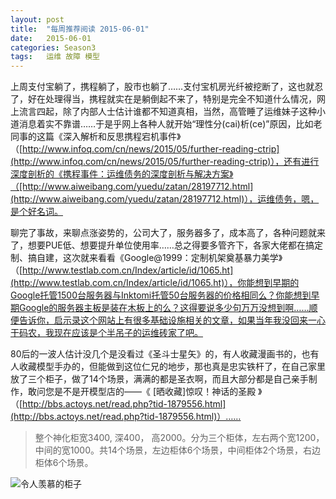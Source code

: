 ```yaml
---
layout: post
title:  "每周推荐阅读 2015-06-01"
date:   2015-06-01
categories: Season3
tags:   运维 故障 模型
---
```


上周支付宝躺了，携程躺了，股市也躺了……支付宝机房光纤被挖断了，这也就忍了，好在处理得当，携程就实在是躺倒起不来了，特别是完全不知道什么情况，网上流言四起，除了内部人士估计谁都不知道真相，当然，高管睡了运维妹子这种小道消息着实不靠谱……于是乎网上各种人就开始“理性分(cai)析(ce)”原因，比如老同事的这篇《深入解析和反思携程宕机事件》（[http://www.infoq.com/cn/news/2015/05/further-reading-ctrip](http://www.infoq.com/cn/news/2015/05/further-reading-ctrip)），还有进行深度剖析的《携程事件：运维债务的深度剖析与解决方案》（[http://www.aiweibang.com/yuedu/zatan/28197712.html](http://www.aiweibang.com/yuedu/zatan/28197712.html)），运维债务，嗯，是个好名词。

聊完了事故，来聊点涨姿势的，公司大了，服务器多了，成本高了，各种问题就来了，想要PUE低、想要提升单位使用率……总之得要多管齐下，各家大佬都在搞定制、搞自建，这次就来看看《Google@1999：定制机架奠基暴力美学》（[http://www.testlab.com.cn/Index/article/id/1065.ht](http://www.testlab.com.cn/Index/article/id/1065.ht)），你能想到早期的Google托管1500台服务器与Inktomi托管50台服务器的价格相同么？你能想到早期Google的服务器主板是装在木板上的么？这得要说多少句万万没想到啊……顺便告诉你，启示录这个网站上有很多基础设施相关的文章，如果当年我没回来一心干码农，我现在应该是个半吊子的运维砖家了吧。

80后的一波人估计没几个是没看过《圣斗士星矢》的，有人收藏漫画书的，也有人收藏模型手办的，但能做到这位仁兄的地步，那也真是忠实铁杆了，在自己家里放了三个柜子，做了14个场景，满满的都是圣衣啊，而且大部分都是自己亲手制作，敢问您是不是开模型店的——《 [晒收藏]惊叹！神话的圣殿 》（[http://bbs.actoys.net/read.php?tid-1879556.html](http://bbs.actoys.net/read.php?tid-1879556.html)）……

> 整个神化柜宽3400, 深400， 高2000。分为三个柜体，左右两个宽1200，中间的宽1000。共14个场景，左边柜体6个场景，中间柜体2个场景，右边柜体6个场景。

![令人羡慕的柜子](http://image16.poco.cn/mypoco/myphoto/20150217/19/53315104201502171919147532339434940_001.jpg?1280x850_120)
